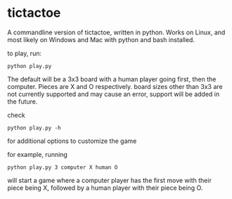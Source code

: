 # tictactoe

A commandline version of tictactoe, written in python. Works on Linux, and most likely on Windows and Mac with python and bash installed.

to play, run:
```
python play.py
```
The default will be a 3x3 board with a human player going first, then the computer. Pieces are X and O respectively. 
board sizes other than 3x3 are not currently supported and may cause an error, support will be added in the future.

check
```
python play.py -h
```
for additional options to customize the game

for example, running
```
python play.py 3 computer X human O
```
will start a game where a computer player has the first move with their piece being X, followed by a human player with their piece being O.
